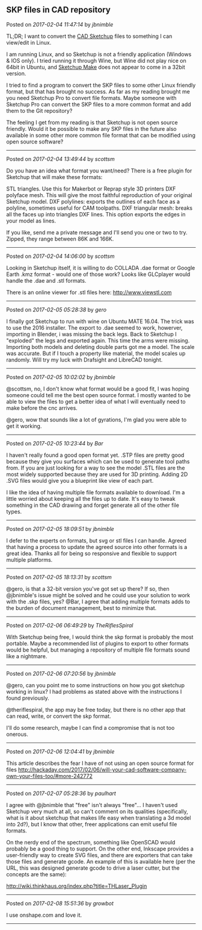 ## SKP files in CAD repository
Posted on *2017-02-04 11:47:14* by *jbnimble*

TL;DR; I want to convert the [CAD Sketchup](https://github.com/MaslowCNC/CAD) files to something I can view/edit in Linux.

I am running Linux, and so Sketchup is not a friendly application (Windows & IOS only). I tried running it through Wine, but Wine did not play nice on 64bit in Ubuntu, and [Sketchup Make](http://www.sketchup.com/download/all) does not appear to come in a 32bit version. 

I tried to find a program to convert the SKP files to some other Linux friendly format, but that has brought no success. As far as my reading brought me you need Sketchup Pro to convert file formats. Maybe someone with Sketchup Pro can convert the SKP files to a more common format and add them to the Git repository?

The feeling I get from my reading is that Sketchup is not open source friendly. Would it be possible to make any SKP files in the future also available in some other more common file format that can be modified using open source software?

---

Posted on *2017-02-04 13:49:44* by *scottsm*

Do you have an idea what format you want/need? There is a free plugin for Sketchup that will make these formats:

STL  triangles. Use this for Makerbot or Reprap style 3D printers
DXF polyface mesh. This will give the most faithful reproduction of your original Sketchup model.
DXF polylines: exports the outlines of each face as a polyline, sometimes useful for CAM toolpaths.
DXF triangular mesh: breaks all the faces up into triangles
DXF lines. This option exports the edges in your model as lines.

If you like, send me a private message and I'll send you one or two to try. Zipped, they range between 86K and 166K.

---

Posted on *2017-02-04 14:06:00* by *scottsm*

Looking in Sketchup itself, it is willing to do COLLADA .dae format or Google Earth .kmz format  - would one of those work? Looks like GLCplayer would handle the .dae and .stl formats.

There is an online viewer for .stl files here:
http://www.viewstl.com

---

Posted on *2017-02-05 05:28:38* by *gero*

I finally got Sketchup to run with wine on Ubuntu MATE 16.04. The trick was to use the 2016 installer. The export to .dae seemed to work, howerver, importing in Blender, i was missing the back legs. Back to Sketchup I "exploded" the legs and exported again. This time the arms were missing. Importing both models and deleting double parts got me a model. The scale was accurate. But if I touch a property like material, the model scales up randomly. Will try my luck with Drafsight and LibreCAD tonight.

---

Posted on *2017-02-05 10:02:02* by *jbnimble*

@scottsm, no, I don't know what format would be a good fit, I was hoping someone could tell me the best open source format. I mostly wanted to be able to view the files to get a better idea of what I will eventually need to make before the cnc arrives.

@gero, wow that sounds like a lot of gyrations, I'm glad you were able to get it working.

---

Posted on *2017-02-05 10:23:44* by *Bar*

I haven't really found a good open format yet. .STP files are pretty good because they give you surfaces which can be used to generate tool paths from. If you are just looking for a way to see the model .STL files are the most widely supported because they are used for 3D printing. Adding 2D .SVG files would give you a blueprint like view of each part. 

I like the idea of having multiple file formats available to download. I'm a little worried about keeping all the files up to date. It's easy to tweak something in the CAD drawing and forget generate all of the other file types.

---

Posted on *2017-02-05 18:09:51* by *jbnimble*

I defer to the experts on formats, but svg or stl files I can handle. Agreed that having a process to update the agreed source into other formats is a great idea. Thanks all for being so responsive and flexible to support multiple platforms.

---

Posted on *2017-02-05 18:13:31* by *scottsm*

@gero, is that a 32-bit version you've got set up there? If so, then @jbnimble's issue might be solved and he could use your solution to work with the .skp files, yes?
@Bar, I agree that adding multiple formats adds to the burden of document management, best to minimize that.

---

Posted on *2017-02-06 06:49:29* by *TheRiflesSpiral*

With Sketchup being free, I would think the skp format is probably the most portable. Maybe a recommended list of plugins to export to other formats would be helpful, but managing a repository of multiple file formats sound like a nightmare.

---

Posted on *2017-02-06 07:20:56* by *jbnimble*

@gero, can you point me to some instructions on how you got sketchup working in linux? I had problems as stated above with the instructions I found previously.

@theriflespiral, the app may be free today, but there is no other app that can read, write, or convert the skp format. 

I'll do some research, maybe I can find a compromise that is not too onerous.

---

Posted on *2017-02-06 12:04:41* by *jbnimble*

This article describes the fear I have of not using an open source format for files
http://hackaday.com/2017/02/06/will-your-cad-software-company-own-your-files-too/#more-242772

---

Posted on *2017-02-07 05:28:36* by *paulhart*

I agree with @jbnimble that "free" isn't always "free"... I haven't used Sketchup very much at all, so can't comment on its qualities (specifically, what is it about sketchup that makes life easy when translating a 3d model into 2d?), but I know that other, freer applications can emit useful file formats.

On the nerdy end of the spectrum, something like OpenSCAD would probably be a good thing to support. On the other end, Inkscape provides a user-friendly way to create SVG files, and there are exporters that can take those files and generate gcode. An example of this is available here (per the URL, this was designed generate gcode to drive a laser cutter, but the concepts are the same):

http://wiki.thinkhaus.org/index.php?title=THLaser_Plugin

---

Posted on *2017-02-08 15:51:36* by *growbot*

I use onshape.com and love it.

---

